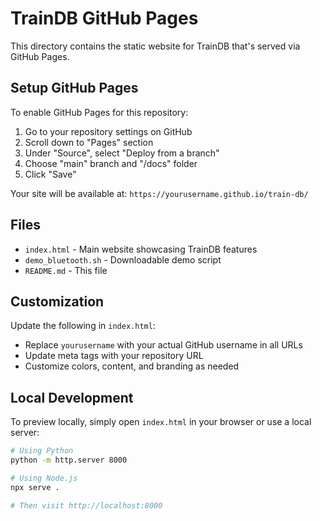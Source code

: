 # TrainDB GitHub Pages

This directory contains the static website for TrainDB that's served via GitHub Pages.

## Setup GitHub Pages

To enable GitHub Pages for this repository:

1. Go to your repository settings on GitHub
2. Scroll down to "Pages" section
3. Under "Source", select "Deploy from a branch"
4. Choose "main" branch and "/docs" folder
5. Click "Save"

Your site will be available at: `https://yourusername.github.io/train-db/`

## Files

- `index.html` - Main website showcasing TrainDB features
- `demo_bluetooth.sh` - Downloadable demo script
- `README.md` - This file

## Customization

Update the following in `index.html`:
- Replace `yourusername` with your actual GitHub username in all URLs
- Update meta tags with your repository URL
- Customize colors, content, and branding as needed

## Local Development

To preview locally, simply open `index.html` in your browser or use a local server:

```bash
# Using Python
python -m http.server 8000

# Using Node.js
npx serve .

# Then visit http://localhost:8000
```
